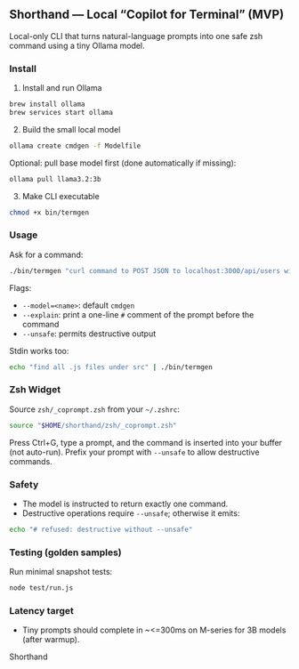 ## Shorthand — Local “Copilot for Terminal” (MVP)

Local-only CLI that turns natural-language prompts into one safe zsh command using a tiny Ollama model.

### Install

1) Install and run Ollama

```sh
brew install ollama
brew services start ollama
```

2) Build the small local model

```sh
ollama create cmdgen -f Modelfile
```

Optional: pull base model first (done automatically if missing):

```sh
ollama pull llama3.2:3b
```

3) Make CLI executable

```sh
chmod +x bin/termgen
```

### Usage

Ask for a command:

```sh
./bin/termgen "curl command to POST JSON to localhost:3000/api/users with body {\"name\":\"nate\"}"
```

Flags:
- `--model=<name>`: default `cmdgen`
- `--explain`: print a one-line `#` comment of the prompt before the command
- `--unsafe`: permits destructive output

Stdin works too:

```sh
echo "find all .js files under src" | ./bin/termgen
```

### Zsh Widget

Source `zsh/_coprompt.zsh` from your `~/.zshrc`:

```sh
source "$HOME/shorthand/zsh/_coprompt.zsh"
```

Press Ctrl+G, type a prompt, and the command is inserted into your buffer (not auto-run). Prefix your prompt with `--unsafe` to allow destructive commands.

### Safety

- The model is instructed to return exactly one command.
- Destructive operations require `--unsafe`; otherwise it emits:

```sh
echo "# refused: destructive without --unsafe"
```

### Testing (golden samples)

Run minimal snapshot tests:

```sh
node test/run.js
```

### Latency target

- Tiny prompts should complete in ~<=300ms on M-series for 3B models (after warmup).


Shorthand
